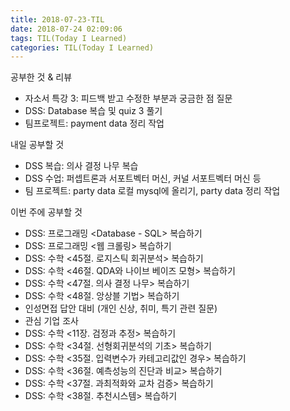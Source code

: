 ```yaml
---
title: 2018-07-23-TIL
date: 2018-07-24 02:09:06
tags: TIL(Today I Learned)
categories: TIL(Today I Learned)
---
```




공부한 것 & 리뷰
- 자소서 특강 3: 피드백 받고 수정한 부분과 궁금한 점 질문
- DSS: Database 복습 및 quiz 3 풀기
- 팀프로젝트: payment data 정리 작업

내일 공부할 것
- DSS 복습: 의사 결정 나무 복습
- DSS 수업: 퍼셉트론과 서포트벡터 머신, 커널 서포트벡터 머신 등
- 팀 프로젝트: party data 로컬 mysql에 올리기, party data 정리 작업


이번 주에 공부할 것
- DSS: 프로그래밍 <Database - SQL> 복습하기
- DSS: 프로그래밍 <웹 크롤링> 복습하기
- DSS: 수학 <45절. 로지스틱 회귀분석> 복습하기
- DSS: 수학 <46절. QDA와 나이브 베이즈 모형> 복습하기
- DSS: 수학 <47절. 의사 결정 나무> 복습하기 
- DSS: 수학 <48절. 앙상블 기법> 복습하기 
- 인성면접 답안 대비 (개인 신상, 취미, 특기 관련 질문)
- 관심 기업 조사
- DSS: 수학 <11장. 검정과 추정> 복습하기
- DSS: 수학 <34절. 선형회귀분석의 기초> 복습하기
- DSS: 수학 <35절. 입력변수가 카테고리값인 경우> 복습하기
- DSS: 수학 <36절. 예측성능의 진단과 비교> 복습하기
- DSS: 수학 <37절. 과최적화와 교차 검증> 복습하기
- DSS: 수학 <38절. 추천시스템> 복습하기
